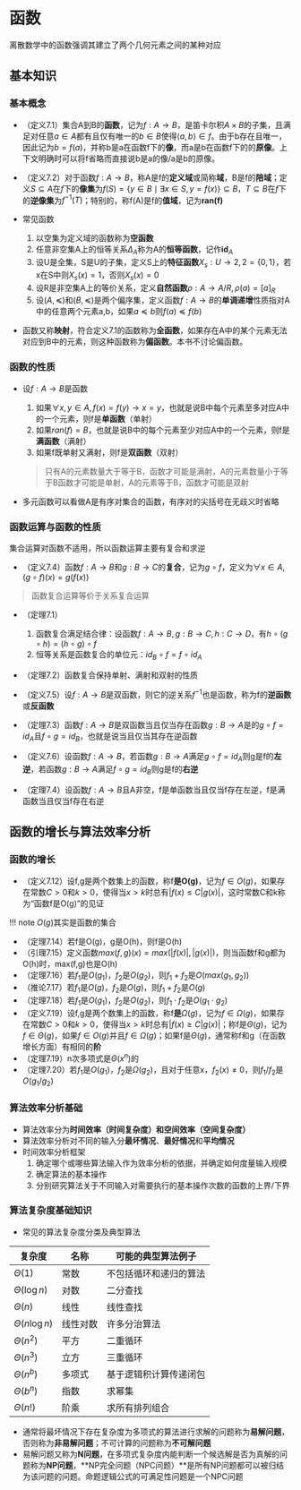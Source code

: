 # 函数

离散数学中的函数强调其建立了两个几何元素之间的某种对应

## 基本知识

### 基本概念

* （定义7.1）集合A到B的**函数**，记为$f:A\to B$，是笛卡尔积$A\times B$的子集，且满足对任意$a\in A$都有且仅有唯一的$b\in B$使得$\langle a,b\rangle\in f$。由于b存在且唯一，因此记为$b=f(a)$，并称b是a在函数f下的**像**，而a是b在函数f下的的**原像**。上下文明确时可以将f省略而直接说b是a的像/a是b的原像。

* （定义7.2）对于函数$f:A\to B$，称A是f的**定义域**或简称**域**，B是f的**陪域**；定义$S\subseteq A$在$f$下的**像集**为$f(S)=\{y\in B\mid\exists x\in S,y=f(x)\}\subseteq B$，$T\subseteq B$在$f$下的**逆像集**为$f^{-1}(T)$；特别的，称f(A)是f的**值域**，记为**ran(f)**

* 常见函数
    1. 以空集为定义域的函数称为**空函数**
    2. 任意非空集A上的恒等关系$\Delta_A$称为A的**恒等函数**，记作**id**$_A$
    3. 设U是全集，S是U的子集，定义S上的**特征函数**$X_s:U\to 2,2=\{0,1\}$，若x在S中则$X_s(x)=1$，否则$X_s(x)=0$
    4. 设R是非空集A上的等价关系，定义**自然函数**$\rho:A\to A/R,\rho(a)=[a]_R$
    5. 设$(A,\preceq)$和$(B,\preccurlyeq)$是两个偏序集，定义函数$f:A\to B$的**单调递增**性质指对A中的任意两个元素a,b，如果$a\preceq b$则$f(a)\preccurlyeq f(b)$

* 函数又称**映射**，符合定义7.1的函数称为**全函数**，如果存在A中的某个元素无法对应到B中的元素，则这种函数称为**偏函数**。本书不讨论偏函数。

### 函数的性质

* 设$f:A\to B$是函数
    1. 如果$\forall x,y\in A,f(x)=f(y)\to x=y$，也就是说B中每个元素至多对应A中的一个元素，则f是**单函数**（单射）
    2. 如果$ran(f)=B$，也就是说B中的每个元素至少对应A中的一个元素，则f是**满函数**（满射）
    3. 如果f既单射又满射，则f是**双函数**（双射）
    > 只有A的元素数量大于等于B，函数才可能是满射，A的元素数量小于等于B函数才可能是单射，A的元素等于B，函数才可能是双射

* 多元函数可以看做A是有序对集合的函数，有序对的尖括号在无歧义时省略

### 函数运算与函数的性质
集合运算对函数不适用，所以函数运算主要有复合和求逆

* （定义7.4）函数$f:A\to B$和$g:B\to C$的**复合**，记为$g\circ f$，定义为$\forall x\in A,(g\circ f)(x)=g(f(x))$
> 函数复合运算等价于关系复合运算

* （定理7.1）
    1. 函数复合满足结合律：设函数$f:A\to B,g:B\to C,h:C\to D$，有$h\circ(g\circ h)=(h\circ g)\circ f$
    2. 恒等关系是函数复合的单位元：$id_B\circ f=f\circ id_A$

* （定理7.2）函数复合保持单射、满射和双射的性质

* （定义7.5）设$f:A\to B$是双函数，则它的逆关系$f^{-1}$也是函数，称为f的**逆函数**或**反函数**

* （定理7.3）函数$f:A\to B$是双函数当且仅当存在函数$g:B\to A$是的$g\circ f=id_A$且$f\circ g = id_B$，也就是说当且仅当其存在逆函数

* （定义7.6）设函数$f:A\to B$，若函数$g:B\to A$满足$g\circ f=id_A$则g是f的**左逆**，若函数$g:B\to A$满足$f\circ g=id_B$则g是f的**右逆**

* （定理7.4）设函数$f:A\to B$且A非空，f是单函数当且仅当f存在左逆，f是满函数当且仅当f存在右逆


## 函数的增长与算法效率分析

### 函数的增长

* （定义7.12）设f,g是两个数集上的函数，称f**是O(g)**，记为$f\in O(g)$，如果存在常数$C>0$和$k>0$，使得当$x>k$时总有$|f(x)\leq C|g(x)|$，这时常数C和k称为“函数f是O(g)”的见证

!!! note
        $O(g)$其实是函数的集合

* （定理7.14）若f是O(g)，g是O(h)，则f是O(h)
* （引理7.15）定义函数$max(f,g)(x)=max(|f(x)|,|g(x)|)$，则当函数f和g都为O(h)时，max(f,g)也是O(h)
* （定理7.16）若$f_1$是$O(g_1)$，$f_2$是$O(g_2)$，则$f_1+f_2$是$O(max(g_1,g_2))$
* （推论7.17）若$f_1$是$O(g)$，$f_2$是$O(g)$，则$f_1+f_2$是$O(g)$
* （定理7.18）若$f_1$是$O(g_1)$，$f_2$是$O(g_2)$，则$f_1\cdot f_2$是$O(g_1\cdot g_2)$
* （定义7.19）设f,g是两个数集上的函数，称f**是**$\Omega(g)$，记为$f\in \Omega(g)$，如果存在常数$C>0$和$k>0$，使得当$x>k$时总有$|f(x)\geq C|g(x)|$；称f是$\Theta(g)$，记为$f\in\Theta(g)$，如果$f\in O(g)$并且$f\in \Omega(g)$；如果f是$\Theta(g)$，通常称f和g（在函数增长方面）有相同的**阶**
* （定理7.19）n次多项式是$\Theta(x^n)$的
* （定理7.20）若$f_1$是$O(g_1)$，$f_2$是$\Omega(g_2)$，且对于任意x，$f_2(x)\neq 0$，则$f_1/f_2$是$O(g_1/g_2)$

### 算法效率分析基础

* 算法效率分为**时间效率（时间复杂度）**和**空间效率（空间复杂度）**
* 算法效率分析对不同的输入分**最坏情况**、**最好情况**和**平均情况**
* 时间效率分析框架
    1. 确定哪个或哪些算法输入作为效率分析的依据，并确定如何度量输入规模
    2. 确定算法的基本操作
    3. 分别研究算法关于不同输入对需要执行的基本操作次数的函数的上界/下界

### 算法复杂度基础知识

* 常见的算法复杂度分类及典型算法

|复杂度|名称|可能的典型算法例子|
|-----|-----|----------------|
|$\Theta(1)$|常数|不包括循环和递归的算法|
|$\Theta(\log n)$|对数|二分查找|
|$\Theta(n)$|线性|线性查找|
|$\Theta(n\log n)$|线性对数|许多分治算法|
|$\Theta(n^2)$|平方|二重循环|
|$\Theta(n^3)$|立方|三重循环|
|$\Theta(n^b)$|多项式|基于逻辑积计算传递闭包|
|$\Theta(b^n)$|指数|求幂集|
|$\Theta(n!)$|阶乘|求所有排列组合|

* 通常将最坏情况下存在复杂度为多项式的算法进行求解的问题称为**易解问题**，否则称为**非易解问题**；不可计算的问题称为**不可解问题**
* 易解问题又称为**N问题**，在多项式复杂度内能判断一个候选解是否为真解的问题称为**NP问题**，**NP完全问题（NPC问题）**是所有NP问题都可以被归结为该问题的问题。命题逻辑公式的可满足性问题是一个NPC问题